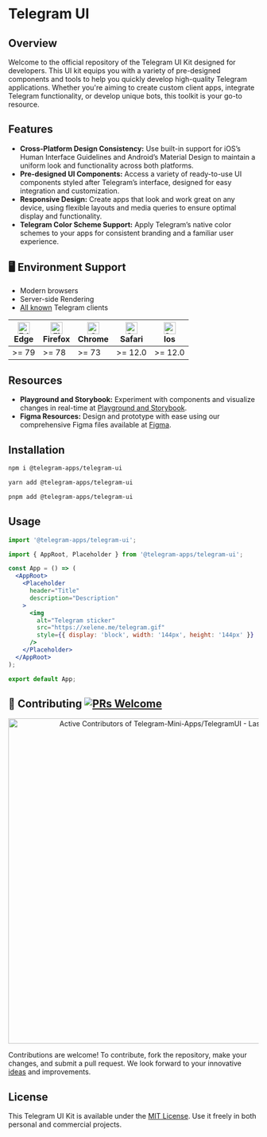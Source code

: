 # Telegram UI

## Overview

Welcome to the official repository of the Telegram UI Kit designed for developers. This UI kit equips you with a variety of pre-designed components and tools to help you quickly develop high-quality Telegram applications. Whether you're aiming to create custom client apps, integrate Telegram functionality, or develop unique bots, this toolkit is your go-to resource.

## Features

- **Cross-Platform Design Consistency:** Use built-in support for iOS’s Human Interface Guidelines and Android’s Material Design to maintain a uniform look and functionality across both platforms.
- **Pre-designed UI Components:** Access a variety of ready-to-use UI components styled after Telegram’s interface, designed for easy integration and customization.
- **Responsive Design:** Create apps that look and work great on any device, using flexible layouts and media queries to ensure optimal display and functionality.
- **Telegram Color Scheme Support:** Apply Telegram’s native color schemes to your apps for consistent branding and a familiar user experience.

## 🖥 Environment Support

- Modern browsers
- Server-side Rendering
- [All known](https://telegram.org/apps) Telegram clients

| [<img src="https://raw.githubusercontent.com/alrra/browser-logos/master/src/edge/edge_48x48.png" alt="Edge" width="24px" height="24px" />](http://godban.github.io/browsers-support-badges/)<br>Edge | [<img src="https://raw.githubusercontent.com/alrra/browser-logos/master/src/firefox/firefox_48x48.png" alt="Firefox" width="24px" height="24px" />](http://godban.github.io/browsers-support-badges/)<br>Firefox | [<img src="https://raw.githubusercontent.com/alrra/browser-logos/master/src/chrome/chrome_48x48.png" alt="Chrome" width="24px" height="24px" />](http://godban.github.io/browsers-support-badges/)<br>Chrome | [<img src="https://raw.githubusercontent.com/alrra/browser-logos/master/src/safari/safari_48x48.png" alt="Safari" width="24px" height="24px" />](http://godban.github.io/browsers-support-badges/)<br>Safari | [<img src="https://raw.githubusercontent.com/alrra/browser-logos/master/src/safari/safari_48x48.png" alt="Safari" width="24px" height="24px" />](http://godban.github.io/browsers-support-badges/)<br>Ios |
|------------------------------------------------------------------------------------------------------------------------------------------------------------------------------------------------------|------------------------------------------------------------------------------------------------------------------------------------------------------------------------------------------------------------------|--------------------------------------------------------------------------------------------------------------------------------------------------------------------------------------------------------------|--------------------------------------------------------------------------------------------------------------------------------------------------------------------------------------------------------------|-----------------------------------------------------------------------------------------------------------------------------------------------------------------------------------------------------------------|
| \>= 79 | \>= 78 | \>= 73 | \>= 12.0 | \>= 12.0                                                                                                                                                                                                        |


## Resources

- **Playground and Storybook:** Experiment with components and visualize changes in real-time at [Playground and Storybook](https://tgui.xelene.me/).
- **Figma Resources:** Design and prototype with ease using our comprehensive Figma files available at [Figma](https://www.figma.com/file/AwAi6qE11mQllHa1sOROYp/Telegram-Mini-Apps-Library).

## Installation

```sh
npm i @telegram-apps/telegram-ui
```

```sh
yarn add @telegram-apps/telegram-ui
```

```sh
pnpm add @telegram-apps/telegram-ui
```

## Usage

```jsx static
import '@telegram-apps/telegram-ui';

import { AppRoot, Placeholder } from '@telegram-apps/telegram-ui';

const App = () => (
  <AppRoot>
    <Placeholder
      header="Title"
      description="Description"
    >
      <img
        alt="Telegram sticker"
        src="https://xelene.me/telegram.gif"
        style={{ display: 'block', width: '144px', height: '144px' }}
      />
    </Placeholder>
  </AppRoot>
);

export default App;
```

## 🤝 Contributing [![PRs Welcome](https://img.shields.io/badge/PRs-welcome-brightgreen.svg?style=flat-square)](http://makeapullrequest.com)

<a href="https://next.ossinsight.io/widgets/official/compose-recent-active-contributors?limit=30&repo_id=738096149" target="_blank" style="display: block" align="center">
  <picture>
    <source media="(prefers-color-scheme: dark)" srcset="https://next.ossinsight.io/widgets/official/compose-recent-active-contributors/thumbnail.png?limit=30&repo_id=738096149&image_size=auto&color_scheme=dark" width="655" height="auto">
    <img alt="Active Contributors of Telegram-Mini-Apps/TelegramUI - Last 28 days" src="https://next.ossinsight.io/widgets/official/compose-recent-active-contributors/thumbnail.png?limit=30&repo_id=738096149&image_size=auto&color_scheme=light" width="655" height="auto">
  </picture>
</a>

Contributions are welcome! To contribute, fork the repository, make your changes, and submit a pull request. We look forward to your innovative [ideas](https://github.com/Telegram-Mini-Apps/TelegramUI/pulls) and improvements.

## License
This Telegram UI Kit is available under the [MIT License](https://opensource.org/license/mit). Use it freely in both personal and commercial projects.
